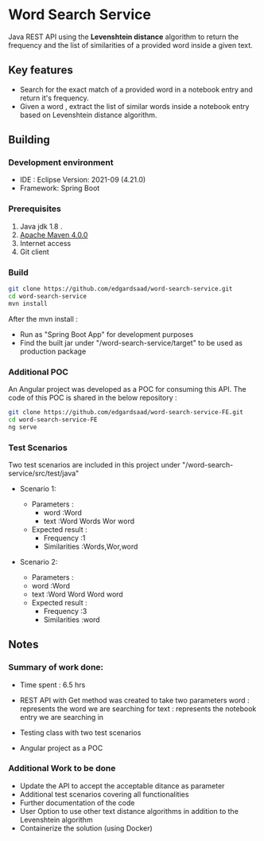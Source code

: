 # Word Search Service

Java REST API using the **Levenshtein distance** algorithm to return the frequency and the list of similarities of a provided word inside a given text.

## Key features

* Search for the exact match of a provided word in a notebook entry and return it's  frequency.
* Given a word , extract the list of similar words inside a notebook entry based on Levenshtein distance algorithm.


## Building

### Development environment

* IDE : Eclipse Version: 2021-09 (4.21.0)
* Framework: Spring Boot 

### Prerequisites

 1. Java jdk 1.8 .
 2. <a href="https://maven.apache.org/" target="_blank">Apache Maven 4.0.0</a>
 3. Internet access
 4. Git client

### Build

```sh
git clone https://github.com/edgardsaad/word-search-service.git
cd word-search-service
mvn install
```
After the mvn install :
- Run as "Spring Boot App" for development purposes
- Find the built jar under "/word-search-service/target" to be used as production package

### Additional POC

An Angular project was developed as a POC for consuming this API. 
The code of this POC is shared in the below repository :

```sh
git clone https://github.com/edgardsaad/word-search-service-FE.git
cd word-search-service-FE
ng serve
```

### Test Scenarios

Two test scenarios are included in this project under "/word-search-service/src/test/java"

* Scenario 1: 
  * Parameters :
    * word :Word
    * text :Word Words Wor word
  * Expected result : 
    * Frequency :1
    * Similarities :Words,Wor,word

* Scenario 2:
   * Parameters :
    * word :Word
    * text :Word Word Word word
  * Expected result : 
    * Frequency :3
    * Similarities :word


## Notes

### Summary of work done:

* Time spent : 6.5 hrs 
* REST API with Get method was created to take two parameters 
word : represents the word we are searching for
text : represents the notebook entry we are searching in
  
* Testing class with two test scenarios

* Angular project as a POC 

### Additional Work to be done

* Update the API to accept the acceptable ditance as parameter
* Additional test scenarios covering all functionalities
* Further documentation of the code 
* User Option to use other text distance algorithms in addition to the Levenshtein algorithm
* Containerize the solution (using Docker)
